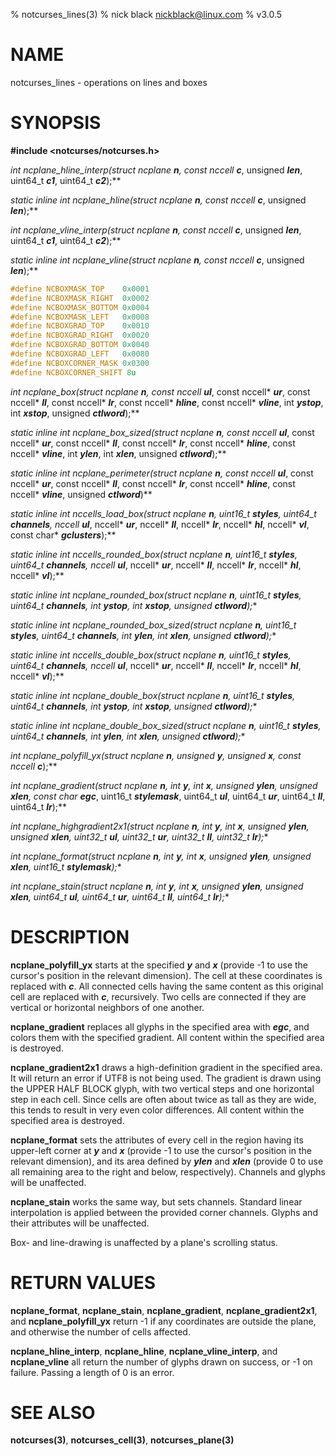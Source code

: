 % notcurses_lines(3)
% nick black <nickblack@linux.com>
% v3.0.5

# NAME

notcurses_lines - operations on lines and boxes

# SYNOPSIS

**#include <notcurses/notcurses.h>**

**int ncplane_hline_interp(struct ncplane* ***n***, const nccell* ***c***, unsigned ***len***, uint64_t ***c1***, uint64_t ***c2***);**

**static inline int ncplane_hline(struct ncplane* ***n***, const nccell* ***c***, unsigned ***len***);**

**int ncplane_vline_interp(struct ncplane* ***n***, const nccell* ***c***, unsigned ***len***, uint64_t ***c1***, uint64_t ***c2***);**

**static inline int ncplane_vline(struct ncplane* ***n***, const nccell* ***c***, unsigned ***len***);**

```c
#define NCBOXMASK_TOP    0x0001
#define NCBOXMASK_RIGHT  0x0002
#define NCBOXMASK_BOTTOM 0x0004
#define NCBOXMASK_LEFT   0x0008
#define NCBOXGRAD_TOP    0x0010
#define NCBOXGRAD_RIGHT  0x0020
#define NCBOXGRAD_BOTTOM 0x0040
#define NCBOXGRAD_LEFT   0x0080
#define NCBOXCORNER_MASK 0x0300
#define NCBOXCORNER_SHIFT 8u
```

**int ncplane_box(struct ncplane* ***n***, const nccell* ***ul***, const nccell* ***ur***, const nccell* ***ll***, const nccell* ***lr***, const nccell* ***hline***, const nccell* ***vline***, int ***ystop***, int ***xstop***, unsigned ***ctlword***);**

**static inline int ncplane_box_sized(struct ncplane* ***n***, const nccell* ***ul***, const nccell* ***ur***, const nccell* ***ll***, const nccell* ***lr***, const nccell* ***hline***, const nccell* ***vline***, int ***ylen***, int ***xlen***, unsigned ***ctlword***);**

**static inline int ncplane_perimeter(struct ncplane* ***n***, const nccell* ***ul***, const nccell* ***ur***, const nccell* ***ll***, const nccell* ***lr***, const nccell* ***hline***, const nccell* ***vline***, unsigned ***ctlword***)**

**static inline int nccells_load_box(struct ncplane* ***n***, uint16_t ***styles***, uint64_t ***channels***, nccell* ***ul***, nccell* ***ur***, nccell* ***ll***, nccell* ***lr***, nccell* ***hl***, nccell* ***vl***, const char* ***gclusters***);**

**static inline int nccells_rounded_box(struct ncplane* ***n***, uint16_t ***styles***, uint64_t ***channels***, nccell* ***ul***, nccell* ***ur***, nccell* ***ll***, nccell* ***lr***, nccell* ***hl***, nccell* ***vl***);**

**static inline int ncplane_rounded_box(struct ncplane* ***n***, uint16_t ***styles***, uint64_t ***channels***, int ***ystop***, int ***xstop***, unsigned ***ctlword***);**

**static inline int ncplane_rounded_box_sized(struct ncplane* ***n***, uint16_t ***styles***, uint64_t ***channels***, int ***ylen***, int ***xlen***, unsigned ***ctlword***);**

**static inline int nccells_double_box(struct ncplane* ***n***, uint16_t ***styles***, uint64_t ***channels***, nccell* ***ul***, nccell* ***ur***, nccell* ***ll***, nccell* ***lr***, nccell* ***hl***, nccell* ***vl***);**

**static inline int ncplane_double_box(struct ncplane* ***n***, uint16_t ***styles***, uint64_t ***channels***, int ***ystop***, int ***xstop***, unsigned ***ctlword***);**

**static inline int ncplane_double_box_sized(struct ncplane* ***n***, uint16_t ***styles***, uint64_t ***channels***, int ***ylen***, int ***xlen***, unsigned ***ctlword***);**

**int ncplane_polyfill_yx(struct ncplane* ***n***, unsigned ***y***, unsigned ***x***, const nccell* ***c***);**

**int ncplane_gradient(struct ncplane* ***n***, int ***y***, int ***x***, unsigned ***ylen***, unsigned ***xlen***, const char* ***egc***, uint16_t ***stylemask***, uint64_t ***ul***, uint64_t ***ur***, uint64_t ***ll***, uint64_t ***lr***);**

**int ncplane_highgradient2x1(struct ncplane* ***n***, int ***y***, int ***x***, unsigned ***ylen***, unsigned ***xlen***, uint32_t ***ul***, uint32_t ***ur***, uint32_t ***ll***, uint32_t ***lr***);**

**int ncplane_format(struct ncplane* ***n***, int ***y***, int ***x***, unsigned ***ylen***, unsigned ***xlen***, uint16_t ***stylemask***);**

**int ncplane_stain(struct ncplane* ***n***, int ***y***, int ***x***, unsigned ***ylen***, unsigned ***xlen***, uint64_t ***ul***, uint64_t ***ur***, uint64_t ***ll***, uint64_t ***lr***);**

# DESCRIPTION

**ncplane_polyfill_yx** starts at the specified ***y*** and ***x*** (provide
-1 to use the cursor's position in the relevant dimension). The cell at
these coordinates is replaced with ***c***. All connected cells having the
same content as this original cell are replaced with ***c***, recursively.
Two cells are connected if they are vertical or horizontal neighbors of one
another.

**ncplane_gradient** replaces all glyphs in the specified area with
***egc***, and colors them with the specified gradient. All content
within the specified area is destroyed.

**ncplane_gradient2x1** draws a high-definition gradient in the specified
area. It will return an error if UTF8 is not being used. The gradient is
drawn using the UPPER HALF BLOCK glyph, with two vertical steps and one
horizontal step in each cell. Since cells are often about twice as tall as
they are wide, this tends to result in very even color differences. All
content within the specified area is destroyed.

**ncplane_format** sets the attributes of every cell in the region having its
upper-left corner at ***y*** and ***x*** (provide -1 to use the cursor's
position in the relevant dimension), and its area defined by ***ylen*** and
***xlen*** (provide 0 to use all remaining area to the right and below,
respectively). Channels and glyphs will be unaffected.

**ncplane_stain** works the same way, but sets channels. Standard linear
interpolation is applied between the provided corner channels. Glyphs
and their attributes will be unaffected.

Box- and line-drawing is unaffected by a plane's scrolling status.

# RETURN VALUES

**ncplane_format**, **ncplane_stain**, **ncplane_gradient**,
**ncplane_gradient2x1**, and **ncplane_polyfill_yx** return -1 if
any coordinates are outside the plane, and otherwise the number of cells
affected.

**ncplane_hline_interp**, **ncplane_hline**, **ncplane_vline_interp**, and
**ncplane_vline** all return the number of glyphs drawn on success, or -1
on failure. Passing a length of 0 is an error.

# SEE ALSO

**notcurses(3)**,
**notcurses_cell(3)**,
**notcurses_plane(3)**
